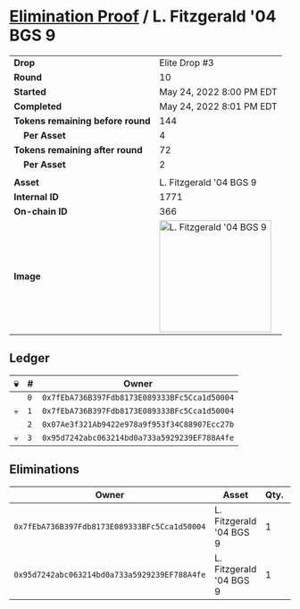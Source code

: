 # [Elimination Proof](./readme.md) / L. Fitzgerald &#039;04 BGS 9

|||
|---|---|
| **Drop** | Elite Drop #3 |
| **Round** | 10 |
| **Started** | May 24, 2022 8:00 PM EDT |
| **Completed** | May 24, 2022 8:01 PM EDT |
| **Tokens remaining before round** | 144 |
| **&nbsp;&nbsp;&nbsp;&nbsp;Per Asset** | 4 |
| **Tokens remaining after round** | 72 |
| **&nbsp;&nbsp;&nbsp;&nbsp;Per Asset** | 2 |
| | |
| **Asset** | L. Fitzgerald &#039;04 BGS 9 |
| **Internal ID** | 1771 |
| **On-chain ID** | 366 |
| **Image** | <img src="https://tcdn.blokpax.com/9648a5d9-187f-4cae-b203-a38613036f51/dafaea2c00e97014d74f9ed25684c0aa4401595d4fc74ab706e8bb7df89f93cc.png" height="200" alt="L. Fitzgerald &#039;04 BGS 9" /> |

## Ledger

| 💀 | # | Owner |
| --- | --- | --- |
|  | `0` | `0x7fEbA736B397Fdb8173E089333BFc5Cca1d50004` |
| 💀 | `1` | `0x7fEbA736B397Fdb8173E089333BFc5Cca1d50004` |
|  | `2` | `0x07Ae3f321Ab9422e978a9f953f34C88907Ecc27b` |
| 💀 | `3` | `0x95d7242abc063214bd0a733a5929239EF788A4fe` |


## Eliminations

| Owner | Asset | Qty. | Transaction |
| --- | --- | --- | --- |
| `0x7fEbA736B397Fdb8173E089333BFc5Cca1d50004` | L. Fitzgerald '04 BGS 9 | 1 | [Polygonscan](https://polygonscan.com/tx/0xd7f70472860f0685a02befa1d16039794f3acee13aeff73cf4d2d0a65743eec2) |
| `0x95d7242abc063214bd0a733a5929239EF788A4fe` | L. Fitzgerald '04 BGS 9 | 1 | [Polygonscan](https://polygonscan.com/tx/0xe939734b14a457eb496258cb854d384d5566f217e45133aad7929f764ff7251d) |
